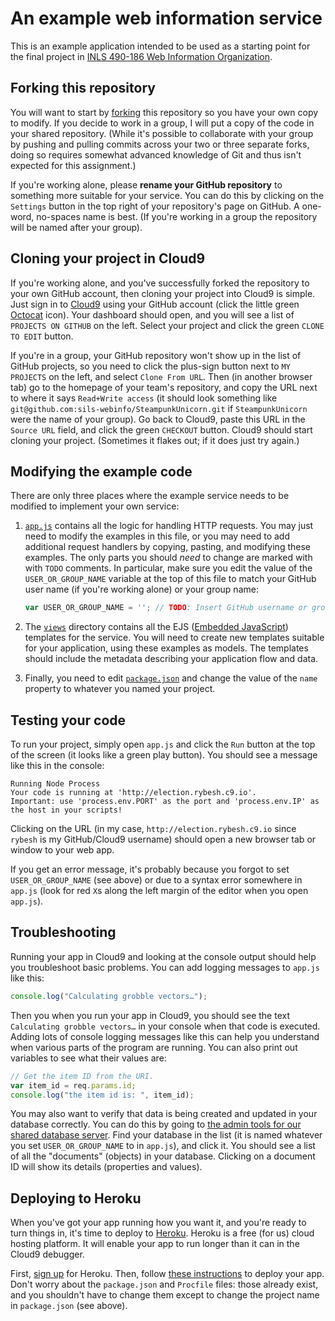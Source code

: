 # An example web information service

This is an example application intended to be used as a starting point for the final project in [INLS 490-186 Web Information Organization](http://aeshin.org/teaching/inls-490-186/2013/sp/).

## Forking this repository

You will want to start by [forking](http://help.github.com/fork-a-repo/) this repository so you have your own copy to modify. If you decide to work in a group, I will put a copy of the code in your shared repository. (While it's possible to collaborate with your group by pushing and pulling commits across your two or three separate forks, doing so requires somewhat advanced knowledge of Git and thus isn't expected for this assignment.)

If you're working alone, please **rename your GitHub repository** to something more suitable for your service. You can do this by clicking on the `Settings` button in the top right of your repository's page on GitHub. A one-word, no-spaces name is best. (If you're working in a group the repository will be named after your group).

## Cloning your project in Cloud9

If you're working alone, and you've successfully forked the repository to your own GitHub account, then cloning your project into Cloud9 is simple. Just sign in to [Cloud9](http://c9.io) using your GitHub account (click the little green [Octocat](http://octodex.github.com/) icon). Your dashboard should open, and you will see a list of `PROJECTS ON GITHUB` on the left. Select your project and click the green `CLONE TO EDIT` button.

If you're in a group, your GitHub repository won't show up in the list of GitHub projects, so you need to click the plus-sign button next to `MY PROJECTS` on the left, and select `Clone From URL`. Then (in another browser tab) go to the homepage of your team's repository, and copy the URL next to where it says `Read+Write access` (it should look something like `git@github.com:sils-webinfo/SteampunkUnicorn.git` if `SteampunkUnicorn` were the name of your group). Go back to Cloud9, paste this URL in the `Source URL` field, and click the green `CHECKOUT` button. Cloud9 should start cloning your project. (Sometimes it flakes out; if it does just try again.)

## Modifying the example code

There are only three places where the example service needs to be modified to implement your own service:

1. [`app.js`](https://github.com/sils-webinfo/election/blob/master/app.js) contains all the logic for handling HTTP requests. You may just need to modify the examples in this file, or you may need to add additional request handlers by copying, pasting, and modifying these examples. The only parts you should *need* to change are marked with with `TODO` comments. In particular, make sure you edit the value of the `USER_OR_GROUP_NAME` variable at the top of this file to match your GitHub user name (if you're working alone) or your group name:

    ```javascript
    var USER_OR_GROUP_NAME = ''; // TODO: Insert GitHub username or group name.
    ```

1. The [`views`](https://github.com/sils-webinfo/election/tree/master/views) directory contains all the EJS ([Embedded JavaScript](http://embeddedjs.com/)) templates for the service. You will need to create new templates suitable for your application, using these examples as models. The templates should include the metadata describing your application flow and data.

1. Finally, you need to edit [`package.json`](https://github.com/sils-webinfo/election/blob/master/package.json) and change the value of the `name` property to whatever you named your project.

## Testing your code

To run your project, simply open `app.js` and click the `Run` button at the top of the screen (it looks like a green play button). You should see a message like this in the console:

```
Running Node Process
Your code is running at 'http://election.rybesh.c9.io'.
Important: use 'process.env.PORT' as the port and 'process.env.IP' as the host in your scripts!
```

Clicking on the URL (in my case, `http://election.rybesh.c9.io` since `rybesh` is my GitHub/Cloud9 username) should open a new browser tab or window to your web app.

If you get an error message, it's probably because you forgot to set `USER_OR_GROUP_NAME` (see above) or due to a syntax error somewhere in `app.js` (look for red `X`s along the left margin of the editor when you open `app.js`). 

## Troubleshooting

Running your app in Cloud9 and looking at the console output should help you troubleshoot basic problems. You can add logging messages to `app.js` like this:

```javascript
console.log("Calculating grobble vectors…");
```

Then you when you run your app in Cloud9, you should see the text `Calculating grobble vectors…` in your console when that code is executed. Adding lots of console logging messages like this can help you understand when various parts of the program are running. You can also print out variables to see what their values are:

```javascript
// Get the item ID from the URI.
var item_id = req.params.id;
console.log("the item id is: ", item_id);
```

You may also want to verify that data is being created and updated in your database correctly. You can do this by going to [the admin tools for our shared database server](http://sils-webinfo.iriscouch.com/_utils/). Find your database in the list (it is named whatever you set `USER_OR_GROUP_NAME` to in `app.js`), and click it. You should see a list of all the "documents" (objects) in your database. Clicking on a document ID will show its details (properties and values).

## Deploying to Heroku

When you've got your app running how you want it, and you're ready to turn things in, it's time to deploy to [Heroku](http://www.heroku.com/). Heroku is a free (for us) cloud hosting platform. It will enable your app to run longer than it can in the Cloud9 debugger.

First, [sign up](https://api.heroku.com/signup) for Heroku. Then, follow [these instructions](https://docs.c9.io/deploying_to_heroku.html) to deploy your app. Don't worry about the `package.json` and `Procfile` files: those already exist, and you shouldn't have to change them except to change the project name in `package.json` (see above).

